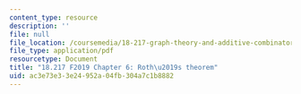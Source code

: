 ```yaml
---
content_type: resource
description: ''
file: null
file_location: /coursemedia/18-217-graph-theory-and-additive-combinatorics-fall-2019/ac3e73e33e24952a04fb304a7c1b8882_MIT18_217F19_ch6.pdf
file_type: application/pdf
resourcetype: Document
title: "18.217 F2019 Chapter 6: Roth\u2019s theorem"
uid: ac3e73e3-3e24-952a-04fb-304a7c1b8882
---
```

